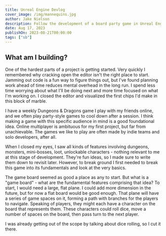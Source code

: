 ```yaml
---
title: Unreal Engine Devlog
cover_image: /img/mannequins.jpg
author: Jake Nielson
description: Follow the development of a board party game in Unreal Engine 5.
date: Aug 17, 2023
publishOn: 2023-08-21T00:00:00
tags: ["sb"]
---
```

## What am I building?

One of the hardest parts of a project is getting started. Very quickly I remembered why cracking open the editor isn't the right place to start. Jamming out code is a fun way to figure things out, but I've found planning work ahead of time reduces mental overhead in the long run. I spend less time worrying about what I'll be doing next and more time focused on what I'm working on. I closed the editor and visualized the first chips I'd make in this block of marble.

I have a weekly Dungeons & Dragons game I play with my friends online, and we often play party-style games to cool down after a session. I think making a game with this specific audience in mind is a good foundational idea. Online multiplayer is ambituous for my first project, but far from unachievable. The games we like to play are often made by indie teams and solo developers, after all.

When I closed my eyes, I saw all kinds of features involving dungeons, monsters, mini-bosses, loot, unlockable characters - nothing relevant to me at this stage of development. They're fun ideas, so I made sure to write them down to revisit later. However, to break ground I first needed to break this game into its fundamentals and look at the very basics.

The game board seemed as good a place as any to start. But what is a "game board" - what are the fundamental features comprising that idea? To start, I would need a large, flat plane. I could add more dimension in the future, but for now a flat board would be good enough. That plane will have a series of game spaces on it, forming a path with branches for the players to navigate. Speaking of players, they might each have a character on the board that represents them. These characters could roll dice, move a number of spaces on the board, then pass turn to the next player.

I was already getting out of the scope by talking about dice rolling, so I cut it there. 